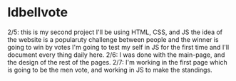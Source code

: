 # ldbellvote
2/5:
this is my second project 
I'll be using HTML, CSS, and JS
the idea of the website is a popularuty challenge between people and the winner is going to win by votes
I'm going to test my self in JS for the first time
and I'll document every thing daily here.
2/6:
I was done with the main-page, and the design of the rest of the pages.
2/7:
I'm working in the first page which is going to be the men vote, and working in JS to make the standings.
